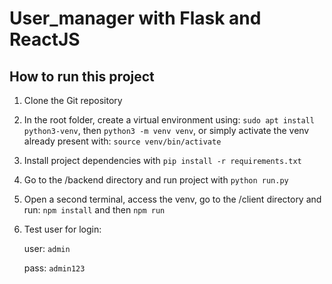 # User_manager with Flask and ReactJS

## How to run this project

1. Clone the Git repository
2. In the root folder, create a virtual environment using:
  `sudo apt install python3-venv`, then 
  `python3 -m venv venv`, or simply activate the venv already present with: `source venv/bin/activate`
3. Install project dependencies with `pip install -r requirements.txt`
4. Go to the /backend directory and run project with `python run.py`
5. Open a second terminal, access the venv, go to the /client directory and run: `npm install` and then `npm run`
7. Test user for login:

    user: `admin`

    pass: `admin123`
